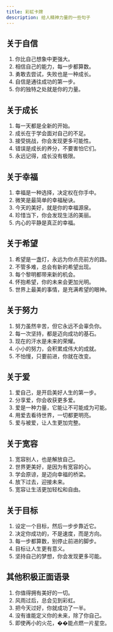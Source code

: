 ```yaml
---
title: 彩虹卡牌
description: 给人精神力量的一些句子
---
```


## 关于自信

1. 你比自己想象中更强大。
2. 相信自己的能力，每一步都算数。
3. 勇敢去尝试，失败也是一种成长。
4. 自信是通往成功的第一步。
5. 你的独特之处就是你的力量。

## 关于成长

1. 每一天都是全新的开始。
2. 成长在于学会面对自己的不足。
3. 接受挑战，你会发现更多可能性。
4. 错误是成长的养分，不要害怕它们。
5. 永远记得，成长没有极限。

## 关于幸福

1. 幸福是一种选择，决定权在你手中。
2. 微笑是最简单的幸福秘诀。
3. 今天的美好，就是你的幸福源泉。
4. 珍惜当下，你会发现生活的美丽。
5. 内心的平静是真正的幸福。

## 关于希望

1. 希望是一盏灯，永远为你点亮前方的路。
2. 不管多难，总会有新的希望出现。
3. 每个黎明都带来新的机会。
4. 怀抱希望，你的未来会更加光明。
5. 世界上最美的事情，是充满希望的眼神。

## 关于努力

1. 努力虽然辛苦，但它永远不会辜负你。
2. 每一次坚持，都是迈向成功的基石。
3. 现在的汗水是未来的荣耀。
4. 小小的努力，会积累成伟大的成就。
5. 不怕慢，只要前进，你就在改变。

## 关于爱

1. 爱自己，是开启美好人生的第一步。
2. 分享爱，你会收获更多爱。
3. 爱是一种力量，它能让不可能成为可能。
4. 用爱去看待世界，一切都更明亮。
5. 爱与被爱，让人生更加完整。

## 关于宽容

1. 宽容别人，也是解放自己。
2. 世界更美好，是因为有宽容的心。
3. 学会原谅，是迈向幸福的桥梁。
4. 放下过去，迎接未来。
5. 宽容让生活更加轻松和自由。

## 关于目标

1. 设定一个目标，然后一步步靠近它。
2. 决定你成功的，不是速度，而是方向。
3. 每一步都算数，别停止前进的脚步。
4. 目标让人生更有意义。
5. 坚持自己的梦想，你会发现更多可能。

## 其他积极正面语录

1. 你值得拥有美好的一切。
2. 风雨过后，总会见到彩虹。
3. 把今天过好，你就成功了一半。
4. 没有谁能定义你的未来，除了你自己。
5. 即使再小的火花，��能点燃一片星空。
